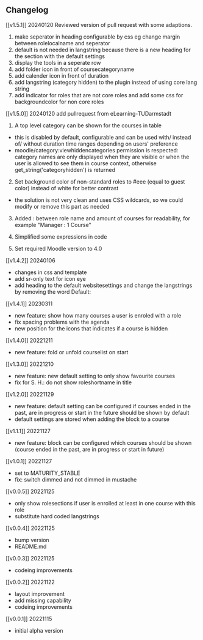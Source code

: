 ## Changelog ##


[[v1.5.1]] 20240120
Reviewed version of pull request with some adaptions.
1. make seperator in heading configurable by css eg change margin between rolelocalname and seperator
2. default is not needed in langstring because there is a new heading for the section with the default settings
3. display the tools in a seperate row
4. add folder icon in front of coursecategoryname
5. add calender icon in front of duration
6. add langstring (category hidden) to the plugin instead of using core lang string 
7. add indicator for roles that are not core roles and add some css for backgroundcolor for non core roles

[[v1.5.0]] 20240120
add pullrequest from eLearning-TUDarmstadt

1. A top level category can be shown for the courses in table
- this is disabled by default, configurable and can be used with/ instead of/ without duration time ranges depending on users' preference
- moodle/category:viewhiddencategories permission is respected: category names are only displayed when they are visible or when the user is allowed to see them in course context, otherwise get_string('categoryhidden') is returned

2. Set background color of non-standard roles to #eee (equal to guest color) instead of white for better contrast
- the solution is not very clean and uses CSS wildcards, so we could modify or remove this part as needed

3. Added : between role name and amount of courses for readability, for example "Manager : 1 Course"

4. Simplified some expressions in code
 
5. Set required Moodle version to 4.0


[[v1.4.2]] 20240106  
- changes in css and template
- add sr-only text for icon eye
- add heading to the default websitesettings and change the langstrings by removing the word Default:

[[v1.4.1]] 20230311

- new feature: show how many courses a user is enroled with a role
- fix spacing problems with the agenda
- new position for the icons that indicates if a course is hidden

[[v1.4.0]] 20221211  
- new feature: fold or unfold courselist on start

[[v1.3.0]] 20221210  
- new feature: new default setting to only show favourite courses  
- fix for S. H.: do not show roleshortname in title  

[[v1.2.0]] 20221129  
- new feature: default setting can be configured if courses ended in the past, are in progress or start in the future should be shown by default  
- default settings are stored when adding the block to a course  

[[v1.1.1]] 20221127  
- new feature: block can be configured which courses should be shown (course ended in the past, are in progress or start in future)  

[[v1.0.1]] 20221127  
- set to MATURITY_STABLE  
- fix: switch dimmed and not dimmed in mustache  

[[v0.0.5]] 20221125  
- only show rolesections if user is enrolled at least in one course with this role  
- substitute hard coded langstrings  

[[v0.0.4]] 20221125  
- bump version  
- README.md  

[[v0.0.3]] 20221125  
- codeing improvements  

[[v0.0.2]] 20221122  
- layout improvement  
- add missing capability  
- codeing improvements  

[[v0.0.1]] 20221115  
- initial alpha version  
